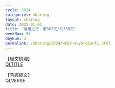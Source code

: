 ```yaml
---
cycle: 2024
categories: sharing
layout: sharing
date: 2025-01-01
title: "謙理之行：第367天/共730天"
weekNum: 53
dayNum: 3
permalink: /sharing/2024/wk53-day3-qianli.html
---
```

【經文梳理】  
[QLTITLE](QLLINK)

【背經經文】  
QLVERSE
